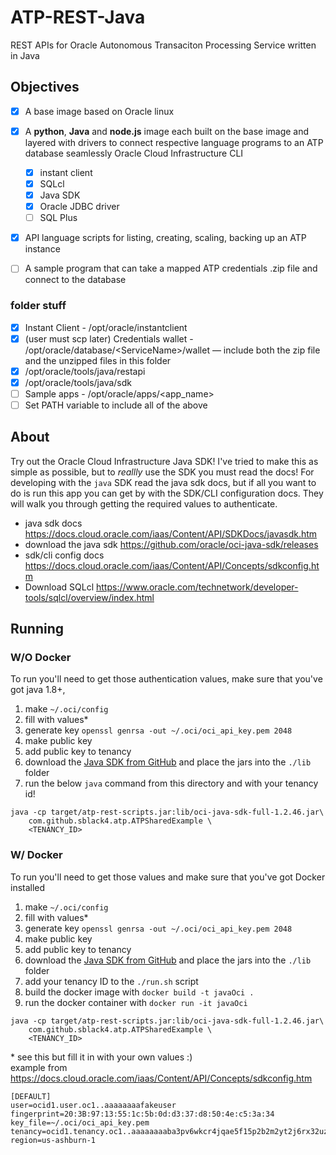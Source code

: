# ATP-REST-Java 
REST APIs for Oracle Autonomous Transaciton Processing Service written in Java 


## Objectives 
- [x] A base image based on Oracle linux
- [x]  A **python**, **Java** and **node.js** image each built on the base image and layered with drivers to connect respective language programs to an ATP database seamlessly Oracle Cloud Infrastructure CLI
    - [x] instant client
    - [x] SQLcl
    - [x] Java SDK
    - [x] Oracle JDBC driver
    - [ ] SQL Plus 
- [x] API language scripts for listing, creating, scaling, backing up an ATP instance
- [ ] A sample program that can take a mapped ATP credentials .zip file and connect to the database


### folder stuff 
- [x] Instant Client -  /opt/oracle/instantclient
- [x] (user must scp later) Credentials wallet - /opt/oracle/database/\<ServiceName\>/wallet  — include both the zip file and the unzipped files in this folder
- [x] /opt/oracle/tools/java/restapi
- [x] /opt/oracle/tools/java/sdk
- [ ] Sample apps -  /opt/oracle/apps/<app_name>
- [ ] Set PATH variable to include all of the above

## About
Try out the Oracle Cloud Infrastructure Java SDK! I've tried to make this as simple as possible, but to *reallly* use the SDK you must read the docs! For developing with the `java` SDK read the java sdk docs, but if all you want to do is run this app you can get by with the SDK/CLI configuration docs. They will walk you through getting the required values to authenticate. 

- java sdk docs https://docs.cloud.oracle.com/iaas/Content/API/SDKDocs/javasdk.htm 
- download the java sdk https://github.com/oracle/oci-java-sdk/releases 
- sdk/cli config docs https://docs.cloud.oracle.com/iaas/Content/API/Concepts/sdkconfig.htm 
- Download SQLcl https://www.oracle.com/technetwork/developer-tools/sqlcl/overview/index.html 


## Running 

### W/O Docker
To run you'll need to get those authentication values, make sure that you've got java 1.8+, 

1. make    `~/.oci/config`
2. fill with values*
3. generate key `openssl genrsa -out ~/.oci/oci_api_key.pem 2048`
4. make public key
5. add public key to tenancy 
6. download the [Java SDK from GitHub](https://github.com/oracle/oci-java-sdk/releases) and place the jars into the `./lib` folder
7. run the below `java` command from this directory and with your tenancy id!

```
java -cp target/atp-rest-scripts.jar:lib/oci-java-sdk-full-1.2.46.jar\ 
    com.github.sblack4.atp.ATPSharedExample \
    <TENANCY_ID>
```


### W/ Docker
To run you'll need to get those values and make sure that you've got Docker installed

1. make    `~/.oci/config`
2. fill with values*
3. generate key `openssl genrsa -out ~/.oci/oci_api_key.pem 2048`
4. make public key
5. add public key to tenancy 
6. download the [Java SDK from GitHub](https://github.com/oracle/oci-java-sdk/releases) and place the jars into the `./lib` folder
7. add your tenancy ID to the `./run.sh` script
8. build the docker image with `docker build -t javaOci .`
9. run the docker container with `docker run -it javaOci`

```
java -cp target/atp-rest-scripts.jar:lib/oci-java-sdk-full-1.2.46.jar\ 
    com.github.sblack4.atp.ATPSharedExample \
    <TENANCY_ID>
```

\* see this but fill it in with your own values :)  
example from https://docs.cloud.oracle.com/iaas/Content/API/Concepts/sdkconfig.htm
```
[DEFAULT]
user=ocid1.user.oc1..aaaaaaaafakeuser
fingerprint=20:3B:97:13:55:1c:5b:0d:d3:37:d8:50:4e:c5:3a:34
key_file=~/.oci/oci_api_key.pem
tenancy=ocid1.tenancy.oc1..aaaaaaaaba3pv6wkcr4jqae5f15p2b2m2yt2j6rx32uzr4h25vqstifsfdsq
region=us-ashburn-1
```

